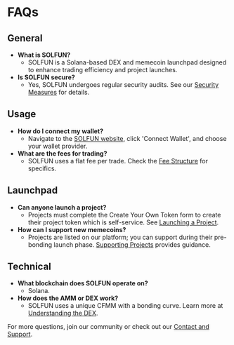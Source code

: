 # FAQs

## General

* **What is SOLFUN?**
  * SOLFUN is a Solana-based DEX and memecoin launchpad designed to enhance trading efficiency and project launches.
* **Is SOLFUN secure?**
  * Yes, SOLFUN undergoes regular security audits. See our [Security Measures](../../security-and-audits/security-measures.md) for details.

## Usage

* **How do I connect my wallet?**
  * Navigate to the [SOLFUN website](https://solana.fun/), click 'Connect Wallet', and choose your wallet provider.
* **What are the fees for trading?**
  * SOLFUN uses a flat fee per trade. Check the [Fee Structure](../../technical-details/fee-structure.md) for specifics.

## Launchpad

* **Can anyone launch a project?**
  * Projects must complete the Create Your Own Token form to create their project token which is self-service. See [Launching a Project](../../solfun-launchpad/launching-a-project.md).
* **How can I support new memecoins?**
  * Projects are listed on our platform; you can support during their pre-bonding launch phase. [Supporting Projects](../../solfun-launchpad/supporting-projects.md) provides guidance.

## Technical

* **What blockchain does SOLFUN operate on?**
  * Solana.
* **How does the AMM or DEX work?**
  * SOLFUN uses a unique CFMM with a bonding curve. Learn more at [Understanding the DEX](../../solana-dex/understanding-the-dex.md).

For more questions, join our community or check out our [Contact and Support](../../contact-and-support.md).
